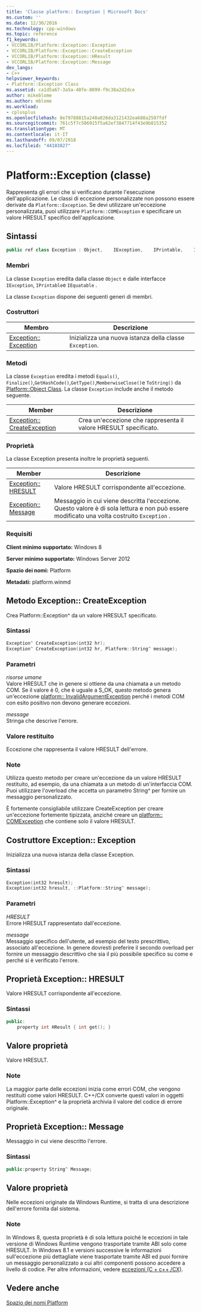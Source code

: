 ```yaml
---
title: 'Classe platform:: Exception | Microsoft Docs'
ms.custom: ''
ms.date: 12/30/2016
ms.technology: cpp-windows
ms.topic: reference
f1_keywords:
- VCCORLIB/Platform::Exception::Exception
- VCCORLIB/Platform::Exception::CreateException
- VCCORLIB/Platform::Exception::HResult
- VCCORLIB/Platform::Exception::Message
dev_langs:
- C++
helpviewer_keywords:
- Platform::Exception Class
ms.assetid: ca1d5a67-3a5a-48fe-8099-f9c38a2d2dce
author: mikeblome
ms.author: mblome
ms.workload:
- cplusplus
ms.openlocfilehash: 8e79788815a240a026da3121432ea688a2507fdf
ms.sourcegitcommit: 761c5f7c506915f5a62ef3847714f43e9b815352
ms.translationtype: MT
ms.contentlocale: it-IT
ms.lasthandoff: 09/07/2018
ms.locfileid: "44103827"
---
```

# <a name="platformexception-class"></a>Platform::Exception (classe)

Rappresenta gli errori che si verificano durante l'esecuzione dell'applicazione. Le classi di eccezione personalizzate non possono essere derivate da `Platform::Exception`. Se devi utilizzare un'eccezione personalizzata, puoi utilizzare `Platform::COMException` e specificare un valore HRESULT specifico dell'applicazione.

## <a name="syntax"></a>Sintassi

```cpp
public ref class Exception : Object,    IException,    IPrintable,    IEquatable
```

### <a name="members"></a>Membri

La classe `Exception` eredita dalla classe `Object` e dalle interfacce `IException`, `IPrintable`e `IEquatable` .

La classe `Exception` dispone dei seguenti generi di membri.

### <a name="constructors"></a>Costruttori

|Membro|Descrizione|
|------------|-----------------|
|[Exception:: Exception](#ctor)|Inizializza una nuova istanza della classe `Exception`.|

### <a name="methods"></a>Metodi

La classe `Exception` eredita i metodi `Equals()`, `Finalize()`,`GetHashCode()`,`GetType()`,`MemberwiseClose()`e `ToString()` da [Platform::Object Class](../cppcx/platform-object-class.md). La classe `Exception` include anche il metodo seguente.

|Member|Descrizione|
|------------|-----------------|
|[Exception:: CreateException](#createexception)|Crea un'eccezione che rappresenta il valore HRESULT specificato.|

### <a name="properties"></a>Proprietà

La classe Exception presenta inoltre le proprietà seguenti.

|Member|Descrizione|
|------------|-----------------|
|[Exception:: HRESULT](#hresult)|Valore HRESULT corrispondente all'eccezione.|
|[Exception:: Message](#message)|Messaggio in cui viene descritta l'eccezione. Questo valore è di sola lettura e non può essere modificato una volta costruito `Exception` .|

### <a name="requirements"></a>Requisiti

**Client minimo supportato:** Windows 8

**Server minimo supportato:** Windows Server 2012

**Spazio dei nomi:** Platform

**Metadati:** platform.winmd

## <a name="createexception"></a> Metodo Exception:: CreateException

Crea Platform::Exception^ da un valore HRESULT specificato.

### <a name="syntax"></a>Sintassi

```cpp
Exception^ CreateException(int32 hr);
Exception^ CreateException(int32 hr, Platform::String^ message);
```

### <a name="parameters"></a>Parametri

*risorse umane*<br/>
Valore HRESULT che in genere si ottiene da una chiamata a un metodo COM. Se il valore è 0, che è uguale a S_OK, questo metodo genera un'eccezione [platform:: InvalidArgumentException](../cppcx/platform-invalidargumentexception-class.md) perché i metodi COM con esito positivo non devono generare eccezioni.

*message*<br/>
Stringa che descrive l'errore.

### <a name="return-value"></a>Valore restituito

Eccezione che rappresenta il valore HRESULT dell'errore.

### <a name="remarks"></a>Note

Utilizza questo metodo per creare un'eccezione da un valore HRESULT restituito, ad esempio, da una chiamata a un metodo di un'interfaccia COM. Puoi utilizzare l'overload che accetta un parametro String^ per fornire un messaggio personalizzato.

È fortemente consigliabile utilizzare CreateException per creare un'eccezione fortemente tipizzata, anziché creare un [platform:: COMException](../cppcx/platform-comexception-class.md) che contiene solo il valore HRESULT.

## <a name="ctor"></a>  Costruttore Exception:: Exception

Inizializza una nuova istanza della classe Exception.

### <a name="syntax"></a>Sintassi

```cpp
Exception(int32 hresult);
Exception(int32 hresult, ::Platform::String^ message);
```

### <a name="parameters"></a>Parametri

*HRESULT*<br/>
Errore HRESULT rappresentato dall'eccezione.

*message*<br/>
Messaggio specifico dell'utente, ad esempio del testo prescrittivo, associato all'eccezione. In genere dovresti preferire il secondo overload per fornire un messaggio descrittivo che sia il più possibile specifico su come e perché si è verificato l'errore.

## <a name="hresult"></a>  Proprietà Exception:: HRESULT

Valore HRESULT corrispondente all'eccezione.

### <a name="syntax"></a>Sintassi

```cpp
public:
    property int HResult { int get(); }
```

## <a name="property-value"></a>Valore proprietà

Valore HRESULT.

### <a name="remarks"></a>Note

La maggior parte delle eccezioni inizia come errori COM, che vengono restituiti come valori HRESULT. C++/CX converte questi valori in oggetti Platform::Exception^ e la proprietà archivia il valore del codice di errore originale.

## <a name="message"></a> Proprietà Exception:: Message

Messaggio in cui viene descritto l'errore.

### <a name="syntax"></a>Sintassi

```cpp
public:property String^ Message;
```

## <a name="property-value"></a>Valore proprietà

Nelle eccezioni originate da Windows Runtime, si tratta di una descrizione dell'errore fornita dal sistema.

### <a name="remarks"></a>Note

In Windows 8, questa proprietà è di sola lettura poiché le eccezioni in tale versione di Windows Runtime vengono trasportate tramite ABI solo come HRESULT. In Windows 8.1 e versioni successive le informazioni sull'eccezione più dettagliate viene trasportate tramite ABI ed puoi fornire un messaggio personalizzato a cui altri componenti possono accedere a livello di codice. Per altre informazioni, vedere [eccezioni (C + c++ /CX)](../cppcx/exceptions-c-cx.md).

## <a name="see-also"></a>Vedere anche

[Spazio dei nomi Platform](../cppcx/platform-namespace-c-cx.md)